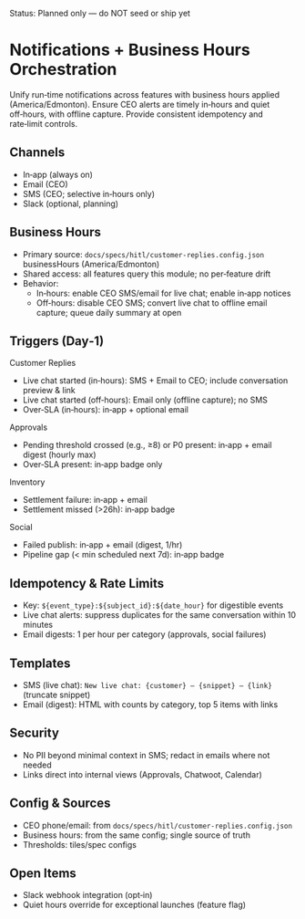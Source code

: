 Status: Planned only — do NOT seed or ship yet

# Notifications + Business Hours Orchestration

Unify run‑time notifications across features with business hours applied (America/Edmonton). Ensure CEO alerts are timely in‑hours and quiet off‑hours, with offline capture. Provide consistent idempotency and rate‑limit controls.

## Channels

- In‑app (always on)
- Email (CEO)
- SMS (CEO; selective in‑hours only)
- Slack (optional, planning)

## Business Hours

- Primary source: `docs/specs/hitl/customer-replies.config.json` businessHours (America/Edmonton)
- Shared access: all features query this module; no per‑feature drift
- Behavior:
  - In‑hours: enable CEO SMS/email for live chat; enable in‑app notices
  - Off‑hours: disable CEO SMS; convert live chat to offline email capture; queue daily summary at open

## Triggers (Day‑1)

Customer Replies

- Live chat started (in‑hours): SMS + Email to CEO; include conversation preview & link
- Live chat started (off‑hours): Email only (offline capture); no SMS
- Over‑SLA (in‑hours): in‑app + optional email

Approvals

- Pending threshold crossed (e.g., ≥8) or P0 present: in‑app + email digest (hourly max)
- Over‑SLA present: in‑app badge only

Inventory

- Settlement failure: in‑app + email
- Settlement missed (>26h): in‑app badge

Social

- Failed publish: in‑app + email (digest, 1/hr)
- Pipeline gap (< min scheduled next 7d): in‑app badge

## Idempotency & Rate Limits

- Key: `${event_type}:${subject_id}:${date_hour}` for digestible events
- Live chat alerts: suppress duplicates for the same conversation within 10 minutes
- Email digests: 1 per hour per category (approvals, social failures)

## Templates

- SMS (live chat): `New live chat: {customer} — {snippet} — {link}` (truncate snippet)
- Email (digest): HTML with counts by category, top 5 items with links

## Security

- No PII beyond minimal context in SMS; redact in emails where not needed
- Links direct into internal views (Approvals, Chatwoot, Calendar)

## Config & Sources

- CEO phone/email: from `docs/specs/hitl/customer-replies.config.json`
- Business hours: from the same config; single source of truth
- Thresholds: tiles/spec configs

## Open Items

- Slack webhook integration (opt‑in)
- Quiet hours override for exceptional launches (feature flag)
